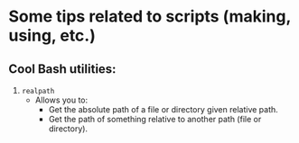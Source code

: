 # Some tips related to scripts (making, using, etc.)  

## Cool Bash utilities:  
1. `realpath`
    - Allows you to:
        - Get the absolute path of a file or directory given relative path.
        - Get the path of something relative to another path (file or directory).
